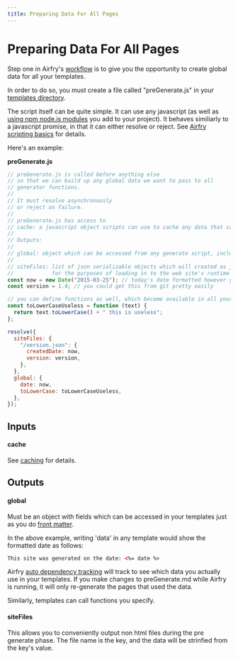 ```yaml
---
title: Preparing Data For All Pages
---
```


# Preparing Data For All Pages

Step one in Airfry's [workflow](/docs/workflow/) is to give you the opportunity to create global data for all your templates.

In order to do so, you must create a file called "preGenerate.js" in your [templates directory](/docs/setup/#directories).

The script itself can be quite simple. It can use any javascript (as well as [using npm node.js modules](/docs/underTheHood/#npm) you add to your project). It behaves similiarly to a javascript promise, in that it can either resolve or reject. See [Airfry scripting basics](/docs/scripts/) for details.

Here's an example:

**preGenerate.js**

```javascript
// preGenerate.js is called before anything else
// so that we can build up any global data we want to pass to all
// generator functions.
//
// It must resolve asynchronously
// or reject on failure.
//
// preGenerate.js has access to
// cache: a javascript object scripts can use to cache any data that can be json.stringified
//
// Outputs:
//
// global: object which can be accessed from any generate script, including "filter" funtions.
//
// siteFiles: list of json serializable objects which will created as json files
//            for the purposes of loading in to the web site's runtime javascript code
const now = new Date("2015-03-25"); // today's date formatted however you want
const version = 1.4; // you could get this from git pretty easily

// you can define functions as well, which become available in all your templates
const toLowerCaseUseless = function (text) {
  return text.toLowerCase() + " this is useless";
};

resolve({
  siteFiles: {
    "/version.json": {
      createdDate: now,
      version: version,
    },
  },
  global: {
    date: now,
    toLowerCase: toLowerCaseUseless,
  },
});
```

## Inputs

#### cache

See [caching](/docs/performance/cache/) for details.

## Outputs

#### global

Must be an object with fields which can be accessed in your templates just as you do [front matter](/docs/input/frontmatter/).

In the above example, writing 'data' in any template would show the formatted date as follows:

```html
This site was generated on the date: <%= date %>
```

Airfry [auto dependency tracking](/docs/performance/dependencyTracking/) will track to see which data you actually
use in your templates. If you make changes to preGenerate.md while Airfry is running, it will only re-generate
the pages that used the data.

Similarly, templates can call functions you specify.

#### siteFiles

This allows you to conveniently output non html files during the pre generate phase. The file name is the key, and the data will be strinfied from the key's value.
